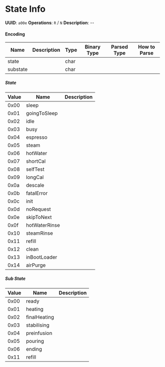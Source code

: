 # State Info

**UUID**: `a00e`
**Operations**: `R` / `N`
**Description**: --

#### Encoding

| Name     | Description | Type | Binary Type | Parsed Type | How to Parse |
| -------- | ----------- | ---- | ----------- | ----------- | ------------ |
| state    |             | char |             |             |              |
| substate |             | char |             |             |              |

##### State

| Value | Name          | Description |
| ----- | ------------- | ----------- |
| 0x00  | sleep         |             |
| 0x01  | goingToSleep  |             |
| 0x02  | idle          |             |
| 0x03  | busy          |             |
| 0x04  | espresso      |             |
| 0x05  | steam         |             |
| 0x06  | hotWater      |             |
| 0x07  | shortCal      |             |
| 0x08  | selfTest      |             |
| 0x09  | longCal       |             |
| 0x0a  | descale       |             |
| 0x0b  | fatalError    |             |
| 0x0c  | init          |             |
| 0x0d  | noRequest     |             |
| 0x0e  | skipToNext    |             |
| 0x0f  | hotWaterRinse |             |
| 0x10  | steamRinse    |             |
| 0x11  | refill        |             |
| 0x12  | clean         |             |
| 0x13  | inBootLoader  |             |
| 0x14  | airPurge      |             |

##### Sub State

| Value | Name         | Description |
| ----- | ------------ | ----------- |
| 0x00  | ready        |             |
| 0x01  | heating      |             |
| 0x02  | finalHeating |             |
| 0x03  | stabilising  |             |
| 0x04  | preinfusion  |             |
| 0x05  | pouring      |             |
| 0x06  | ending       |             |
| 0x11  | refill       |             |
